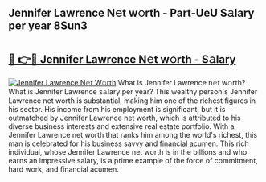 ## Jennifer Lawrence N𝚎t w𝚘rth - Part-UeU S𝚊lary per year 8Sun3

# <h2><a href="http://gc0bwz.nevu.top/?p=Jennifer+Lawrence">🔗 👉🔴 Jennifer Lawrence N𝚎t w𝚘rth - S𝚊lary</a></h2>

[![Jennifer Lawrence N𝚎t W𝚘rth](https://i.imgur.com/Oavwk0R.jpeg)](http://gc0bwz.nevu.top/?p=Jennifer+Lawrence)
What is Jennifer Lawrence n𝚎t w𝚘rth? What is Jennifer Lawrence s𝚊lary per year?
This wealthy person's Jennifer Lawrence net worth is substantial, making him one of the richest figures in his sector. His income from his employment is significant, but it is outmatched by Jennifer Lawrence net worth, which is attributed to his diverse business interests and extensive real estate portfolio. With a Jennifer Lawrence net worth that ranks him among the world's richest, this man is celebrated for his business savvy and financial acumen. This rich individual, whose Jennifer Lawrence net worth is in the billions and who earns an impressive salary, is a prime example of the force of commitment, hard work, and financial acumen.
